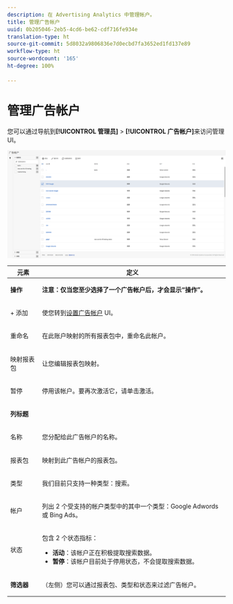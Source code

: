 ```yaml
---
description: 在 Advertising Analytics 中管理帐户。
title: 管理广告帐户
uuid: 0b205046-2eb5-4cd6-be62-cdf716fe934e
translation-type: ht
source-git-commit: 5d8032a9806836e7d0ecbd7fa3652ed1fd137e89
workflow-type: ht
source-wordcount: '165'
ht-degree: 100%

---
```



# 管理广告帐户

您可以通过导航到&#x200B;**[!UICONTROL 管理员]** > **[!UICONTROL 广告帐户]**&#x200B;来访问管理 UI。

![](assets/manage_ad_accounts.png)

<table id="table_BE318026CF024E94A885EED86AA7077F"> 
 <thead> 
  <tr> 
   <th colname="col1" class="entry"> 元素 </th> 
   <th colname="col2" class="entry"> 定义 </th> 
  </tr>
 </thead>
 <tbody> 
  <tr> 
   <td colname="col1"> <p><b>操作</b> </p> </td> 
   <td colname="col2"> <p><b>注意：仅当您至少选择了一个广告帐户后，才会显示“操作”。</b> </p> </td> 
  </tr> 
  <tr> 
   <td colname="col1"> <p>+ 添加 </p> </td> 
   <td colname="col2"> <p>使您转到<a href="/help/integrate/c-advertising-analytics/c-adanalytics-workflow/aa-create-ad-account.md"  >设置广告帐户</a> UI。 </p> </td> 
  </tr> 
  <tr> 
   <td colname="col1"> <p>重命名 </p> </td> 
   <td colname="col2"> <p>在此账户映射的所有报表包中，重命名此帐户。 </p> </td> 
  </tr> 
  <tr> 
   <td colname="col1"> <p>映射报表包 </p> </td> 
   <td colname="col2"> <p>让您编辑报表包映射。 </p> </td> 
  </tr> 
  <tr> 
   <td colname="col1"> <p>暂停 </p> </td> 
   <td colname="col2"> <p>停用该帐户。要再次激活它，请单击<span class="uicontrol">激活</span>。 </p> </td> 
  </tr> 
  <tr> 
   <td colname="col1"> <p><b>列标题</b> </p> </td> 
   <td colname="col2"> </td> 
  </tr> 
  <tr> 
   <td colname="col1"> <p>名称 </p> </td> 
   <td colname="col2"> <p>您分配给此广告帐户的名称。 </p> </td> 
  </tr> 
  <tr> 
   <td colname="col1"> <p>报表包 </p> </td> 
   <td colname="col2"> <p>映射到此广告帐户的报表包。 </p> </td> 
  </tr> 
  <tr> 
   <td colname="col1"> <p>类型 </p> </td> 
   <td colname="col2"> <p>我们目前只支持一种类型：搜索。 </p> </td> 
  </tr> 
  <tr> 
   <td colname="col1"> <p>帐户 </p> </td> 
   <td colname="col2"> <p>列出 2 个受支持的帐户类型中的其中一个类型：Google Adwords 或 Bing Ads。 </p> </td> 
  </tr> 
  <tr> 
   <td colname="col1"> <p>状态 </p> </td> 
   <td colname="col2"> <p>包含 2 个状态指标： </p> 
    <ul id="ul_376263DEF6EE44B48564D272D3CBFCBC"> 
     <li id="li_75E329B68B4D4E929E227E717C993082"><b>活动</b>：该帐户正在积极提取搜索数据。 </li> 
     <li id="li_5E2DF98B22D34437A2A2C93F996C1EA2"><b>暂停</b>：该帐户目前处于停用状态，不会提取搜索数据。 </li> 
    </ul> </td> 
  </tr> 
  <tr> 
   <td colname="col1"> <p><b>筛选器</b> </p> </td> 
   <td colname="col2"> <p>（左侧）您可以通过报表包、类型和状态来过滤广告帐户。 </p> </td> 
  </tr> 
 </tbody> 
</table>

